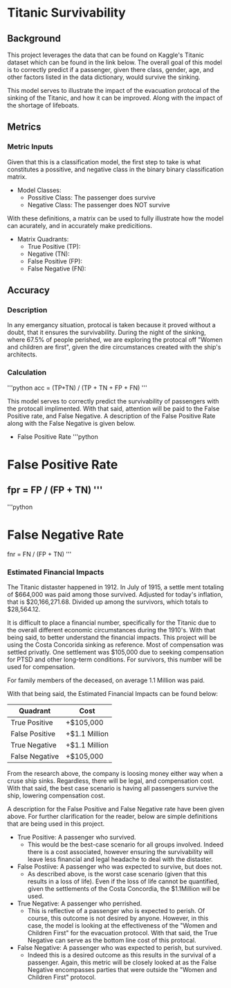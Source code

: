 # Titanic Survivability
## Background
This project leverages the data that can be found on Kaggle's Titanic dataset which can be found in the link below. The overall goal of this model is to correctly predict if a passenger, given there class, gender, age, and other factors listed in the data dictionary, would survive the sinking.

This model serves to illustrate the impact of the evacuation protocal of the sinking of the Titanic, and how it can be improved. Along with the impact of the shortage of lifeboats.

## Metrics
### Metric Inputs
Given that this is a classification model, the first step to take is what constitutes a possitive, and negative class in the binary binary classification matrix.

- Model Classes:
  - Possitive Class: The passenger does survive
  - Negative Class: The passenger does NOT survive

With these definitions, a matrix can be used to fully illustrate how the model can acurately, and in accurately make predicitions.


- Matrix Quadrants:
  - True Positive (TP):
  - Negative (TN):
  - False Positive (FP):
  - False Negative (FN):

## Accuracy
### Description
In any emergancy situation, protocal is taken because it proved without a doubt, that it ensures the survivability. During the night of the sinking, where 67.5% of people perished, we are exploring the protocal off "Women and children are first", given the dire circumstances created with the ship's architects.

### Calculation
'''python
acc = (TP+TN) / (TP + TN + FP + FN)
'''

This model serves to correctly predict the survivability of passengers with the protocall implimented. With that said, attention will be paid to the False Positive rate, and False Negative. A description of the False Positive Rate along with the False Negative is given below.

- False Positive Rate
'''python
# False Positive Rate
fpr = FP / (FP + TN)
'''
- 
'''python
# False Negative Rate
fnr = FN / (FP + TN)
'''

### Estimated Financial Impacts
The Titanic distaster happened in 1912. In July of 1915, a settle ment totaling of $664,000 was paid among those survived. Adjusted for today's inflation, that is $20,166,271.68. Divided up among the survivors, which totals to $28,564.12.

It is difficult to place a financial number, specifically for the Titanic due to the overall different economic circumstances during the 1910's. With that being said, to better understand the financial impacts. This project will be using the Costa Concorida sinking as reference.
Most of compensation was settled privatly. One settlement was $105,000 due to seeking compensation for PTSD and other long-term conditions. For survivors, this number will be used for compensation. 

For family members of the deceased, on average 1.1 Million was paid. 

With that being said, the Estimated Financial Impacts can be found below:


|Quadrant|Cost|
|--------|----|
|True Positive|+$105,000|
|False Positive|+$1.1 Million|
|True Negative|+$1.1 Million|
|False Negative|+$105,000|

From the research above, the company is loosing money either way when a cruse ship sinks. Regardless, there will be legal, and compensation cost. With that said, the best case scenario is having all passengers survive the ship, lowering compensation cost. 

A description for the False Positive and False Negative rate have been given above. For further clarification for the reader, below are simple definitions that are being used in this project.

- True Positive: A passenger who survived.
  - This would be the best-case scenario for all groups involved. Indeed there is a cost associated, however ensuring the survivability will leave less financial and legal headache to deal with the distaster.
- False Postiive: A passenger who was expected to survive, but does not.
  - As described above, is the worst case scenario (given that this results in a loss of life). Even if the loss of life cannot be quantified, given the settlements of the Costa Concordia, the $1.1Million will be used. 
- True Negative: A passenger who perrished.
  - This is reflective of a passenger who is expected to perish. Of course, this outcome is not desired by anyone. However, in this case, the model is looking at the effectiveness of the "Women and Children First" for the evacuation protocol. With that said, the True Negative can serve as the bottom line cost of this protocal.
- False Negative: A passenger who was expected to perish, but survived.
  - Indeed this is a desired outcome as this results in the survival of a passenger. Again, this metric will be closely looked at as the False Negative encompasses parties that were outside the "Women and Children First" protocol. 








